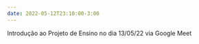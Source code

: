 ```yaml
---
date: 2022-05-12T23:10:00-3:00
---
```

Introdução ao Projeto de Ensino no dia 13/05/22 via Google Meet
